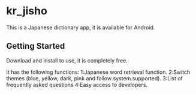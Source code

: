 # kr_jisho

This is a Japanese dictionary app, it is available for Android.

## Getting Started

Download and install to use, it is completely free.

It has the following functions:
1:Japanese word retrieval function.
2:Switch themes (blue, yellow, dark, pink and follow system supported).
3:List of frequently asked questions
4:Easy access to developers.
